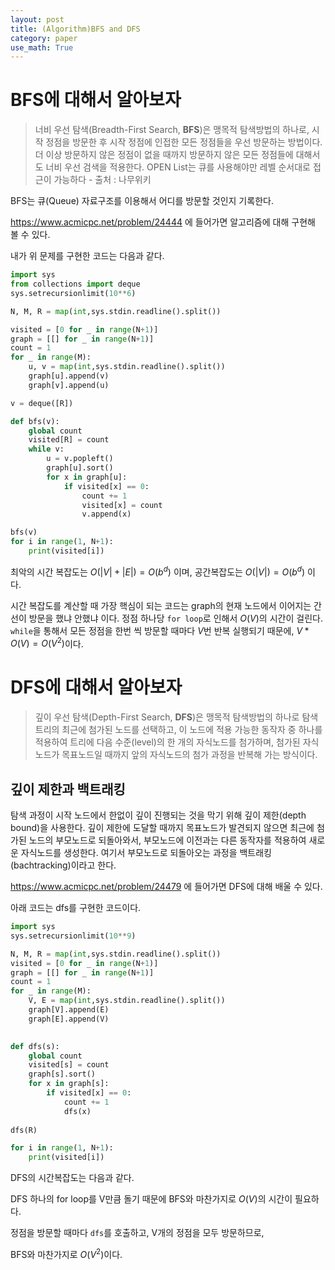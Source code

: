 ```yaml
---
layout: post
title: (Algorithm)BFS and DFS
category: paper
use_math: True
---
```


# BFS에 대해서 알아보자

> 너비 우선 탐색(Breadth-First Search, **BFS**)은 맹목적 탐색방법의 하나로, 시작 정점을 방문한 후 시작 정점에 인접한 모든 정점들을 우선 방문하는 방법이다. 더 이상 방문하지 않은 정점이 없을 때까지 방문하지 않은 모든 정점들에 대해서도 너비 우선 검색을 적용한다. OPEN List는 큐를 사용해야만 레벨 순서대로 접근이 가능하다 - 출처 : 나무위키

BFS는 큐(Queue) 자료구조를 이용해서 어디를 방문할 것인지 기록한다.

https://www.acmicpc.net/problem/24444 에 들어가면 알고리즘에 대해 구현해 볼 수 있다.

내가 위 문제를 구현한 코드는 다음과 같다.

```python
import sys
from collections import deque
sys.setrecursionlimit(10**6)

N, M, R = map(int,sys.stdin.readline().split())

visited = [0 for _ in range(N+1)]
graph = [[] for _ in range(N+1)]
count = 1
for _ in range(M):
    u, v = map(int,sys.stdin.readline().split())
    graph[u].append(v)
    graph[v].append(u)

v = deque([R])

def bfs(v):
    global count
    visited[R] = count
    while v:
        u = v.popleft()
        graph[u].sort()
        for x in graph[u]:
            if visited[x] == 0:
                count += 1
                visited[x] = count
                v.append(x)

bfs(v)
for i in range(1, N+1):
    print(visited[i])
```

최악의 시간 복잡도는 $O(|V| + |E|)=O(b^d)$ 이며,
공간복잡도는 $O(|V|)=O(b^d)$ 이다.

시간 복잡도를 계산할 때 가장 핵심이 되는 코드는 graph의 현재 노드에서 이어지는 간선이 방문을 했냐 안했냐 이다. 정점 하나당 `for loop`로 인해서 $O(V)$의 시간이 걸린다. `while`을 통해서 모든 정점을 한번 씩 방문할 때마다 $V$번 반복 실행되기 때문에, $V*O(V)=O(V^2)$이다.


# DFS에 대해서 알아보자

> 깊이 우선 탐색(Depth-First Search, **DFS**)은 맹목적 탐색방법의 하나로 탐색트리의 최근에 첨가된 노드를 선택하고, 이 노드에 적용 가능한 동작자 중 하나를 적용하여 트리에 다음 수준(level)의 한 개의 자식노드를 첨가하며, 첨가된 자식 노드가 목표노드일 때까지 앞의 자식노드의 첨가 과정을 반복해 가는 방식이다.

## 깊이 제한과 백트래킹

탐색 과정이 시작 노드에서 한없이 깊이 진행되는 것을 막기 위해 깊이 제한(depth bound)을 사용한다. 깊이 제한에 도달할 때까지 목표노드가 발견되지 않으면 최근에 첨가된 노드의 부모노드로 되돌아와서, 부모노드에 이전과는 다른 동작자를 적용하여 새로운 자식노드를 생성한다. 여기서 부모노드로 되돌아오는 과정을 백트래킹(bachtracking)이라고 한다.

https://www.acmicpc.net/problem/24479 에 들어가면 DFS에 대해 배울 수 있다.

아래 코드는 dfs를 구현한 코드이다.

```python
import sys
sys.setrecursionlimit(10**9)

N, M, R = map(int,sys.stdin.readline().split())
visited = [0 for _ in range(N+1)]
graph = [[] for _ in range(N+1)]
count = 1
for _ in range(M):
    V, E = map(int,sys.stdin.readline().split())
    graph[V].append(E)
    graph[E].append(V)
    

def dfs(s):
    global count
    visited[s] = count
    graph[s].sort()
    for x in graph[s]:
        if visited[x] == 0: 
            count += 1
            dfs(x)
        
dfs(R)

for i in range(1, N+1):
    print(visited[i])
```

DFS의 시간복잡도는 다음과 같다.

DFS 하나의 for loop를 V만큼 돌기 때문에 BFS와 마찬가지로 $O(V)$의 시간이 필요하다.

정점을 방문할 때마다 `dfs`를 호출하고, V개의 정점을 모두 방문하므로,

BFS와 마찬가지로 $O(V^2)$이다.


